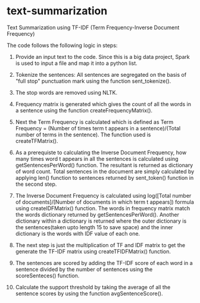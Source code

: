 # text-summarization
Text Summarization using TF-IDF (Term Frequency-Inverse Document Frequency)

The code follows the following logic in steps:

1) Provide an input text to the code. Since this is a big data project, Spark is used to input a file and map it into a python list.

2) Tokenize the sentences: All sentences are segregated on the basis of "full stop" punctuation mark using the function sent_tokenize().

3) The stop words are removed using NLTK.
4) Frequency matrix is generated which gives the count of all the words in a sentence using the function createFrequencyMatrix().

5) Next the Term Frequency is calculated which is defined as Term Frequency = (Number of times term t appears in a sentence)/(Total number of terms in the sentence). The function used is createTFMatrix().

6) As a prerequiste to calculating the Inverse Document Frequency, how many times word t appears in all the sentences is calculated using getSentencesPerWord() function. The resultant is returned as dictionary of word count. Total sentences in the document are simply calculated by applying len() function to sentences returned by sent_token() function in the second step.

7) The Inverse Document Frequency is calculated using log([Total number of documents]/[Number of documents in which term t appears]) formula using createIDFMatrix() function. The words in frequency matrix match the words dictionary returned by getSentencesPerWord(). Another dictionary within a dictionary is returned where the outer dictionary is the sentences(taken upto length 15 to save space) and the inner dictionary is the words with IDF value of each one.

8) The next step is just the multiplication of TF and IDF matrix to get the generate the TF-IDF matrix using createTFIDFMatrix() function.

9) The sentences are scored by adding the TF-IDF score of each word in a sentence divided by the number of sentences using the scoreSenteces() function.

10) Calculate the support threshold by taking the average of all the sentence scores by using the function avgSentenceScore().
